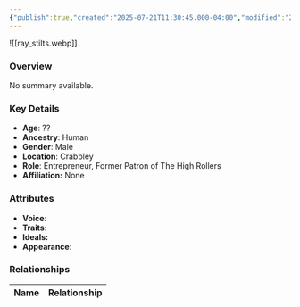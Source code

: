 ```yaml
---
{"publish":true,"created":"2025-07-21T11:30:45.000-04:00","modified":"2025-07-25T11:37:27.000-04:00","published":"2025-07-25T11:37:27.000-04:00","cssclasses":"","Age":"??","Ancestry":"Human","Gender":"Male","Location":["Crabbley"],"Role":["Entrepreneur, Former Patron of The High Rollers"],"Affiliation":["None"],"Appearances":["[[-The High Rollers Campaign-]]"]}
---
```



![[ray_stilts.webp]]

### Overview
No summary available.

### Key Details
- **Age**: ??
- **Ancestry**: Human
- **Gender**: Male
- **Location**: Crabbley
- **Role**: Entrepreneur, Former Patron of The High Rollers
- **Affiliation:** None

### Attributes
- **Voice**: 
- **Traits**: 
- **Ideals:** 
- **Appearance**:

### Relationships

| Name  | Relationship |
| ----- | ------------ |
